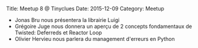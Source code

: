 Title: Meetup 8 @ Tinyclues
Date: 2015-12-09
Category: Meetup

- Jonas Bru nous présentera la librairie Luigi
- Grégoire Juge nous donnera un aperçu de 2 concepts fondamentaux de Twisted: Deferreds et Reactor Loop
- Olivier Hervieu nous parlera du management d'erreurs en Python